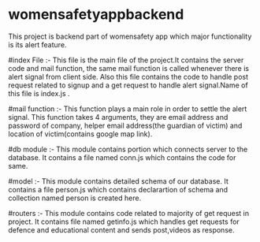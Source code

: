 # womensafetyappbackend
This project is backend part of womensafety app which major functionality is its alert feature.

#index File :- This file is the main file of the project.It contains the server code and mail function,
the same mail function is called whenever there is alert signal from client side.
Also this file contains the code to handle post request related to signup and a get request to handle alert signal.Name of this file is index.js .

#mail function :- This function plays a main role in order to settle the alert signal.
This function takes 4 arguments, they are email address and password of company, helper email address(the guardian of victim) and location of victim(contains google map link).

#db module :- This module contains portion which connects server to the database.
It contains a file named conn.js which contains the code for same.

#model :- This module contains detailed schema of our database.
It contains a file person.js which contains declarartion of schema and collection named person is created here.

#routers :- This module contains code related to majority of get request in project.
It contains file named getinfo.js which handles get requests for defence and  educational content and sends post,videos as response.
